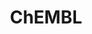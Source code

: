 ---
layout: default
bigquery: https://console.cloud.google.com/bigquery?p=patents-public-data&d=ebi_chembl&page=dataset
citation: '"The ChEMBL database in 2017." Anna Gaulton, Anne Hersey, Michał Nowotka,
  A Patrícia Bento, Jon Chambers, David Mendez, Prudence Mutowo, Francis Atkinson,
  Louisa J Bellis, Elena Cibrián-Uhalte, Mark Davies, Nathan Dedman, Anneli Karlsson,
  María Paula Magariños, John P Overington, George Papadatos, Ines Smit, Andrew R
  Leach Nucleic acids Research (2017) 45 (Database Issue), D945-D954'
contributors: European Bioinformatics Institute
cost: None
description: ChEMBL Data is a manually curated database of small molecules used in
  drug discovery, including information about existing patented drugs.
documentation: 'schema: https://www.ebi.ac.uk/chembl/db_schema


  '
last_edit: 04/12/2022, 16:40:12
location: https://console.cloud.google.com/marketplace/product/google_patents_public_datasets/chembl
maintained_by: EMBL-EBI, an outstation of European Molecular Biology Laboratory
related_publications: '

  ChEMBL: towards direct deposition of bioassay data.


  Mendez D, Gaulton A, Bento AP, Chambers J, De Veij M, Félix E, Magariños MP, Mosquera
  JF, Mutowo P, Nowotka M, Gordillo-Marañón M, Hunter F, Junco L, Mugumbate G, Rodriguez-Lopez
  M, Atkinson F, Bosc N, Radoux CJ, Segura-Cabrera A, Hersey A, Leach AR.


  — Nucleic Acids Res. 2019; 47(D1):D930-D940. doi: 10.1093/nar/gky1075

  '
schema_fields:
- aromatic_rings
- num_alerts
- compound_key
- first_in_class
- domain_id
- relationship_type
- level1_description
- warning_description
- compsyn_id
- publication_number
- assay_category
- issue
- ref_id
- cidx
- component_type
- potential_duplicate
- chirality
- ap_id
- natural_product
- protein_class_desc
- homologue
- src_description
- active_molregno
- research_stem
- drug_substance_flag
- acd_logp
- activity_id
- hrac_class_id
- component_id
- heavy_atoms
- annotation
- hrac_code
- units
- withdrawn_reason
- enzyme_tid
- doc_type
- strength
- molecule_type
- version
- ddd_units
- mc_target_name
- num_ro5_violations
- ass_cls_map_id
- updated_by
- standard_inchi_key
- l5
- cellosaurus_id
- frac_class_id
- targcomp_id
- authors
- title
- standard_text_value
- ro3_pass
- mc_target_type
- ddd_id
- std_act_id
- ridx
- warning_type
- res_stem_id
- mutation
- synonyms
- assay_source
- patent_use_code
- black_box_warning
- description
- acd_most_apka
- l4
- company
- short_name
- mechanism_comment
- result_flag
- warnref_id
- lle
- mol_irac_id
- country
- domain_name
- met_id
- atc_code
- sei
- standard_inchi
- parent_type
- aspect
- molfile
- cell_name
- ref_type
- cl_lincs_id
- cell_source_tissue
- last_page
- l1
- confidence_score
- bao_id
- psa
- drug_product_flag
- toid
- tissue_id
- ddd_admr
- compound_name
- volume
- mec_id
- indref_id
- relationship
- caloha_id
- curation_comment
- label
- upper_value
- usan_stem_definition
- last_active
- assay_tax_id
- ad_type
- normal_range_max
- assay_tissue
- full_mwt
- log_id
- level3_description
- src_compound_id
- aidx
- usan_year
- path
- cx_logd
- src_assay_id
- mc_target_accession
- smarts
- assay_param_id
- name
- l3
- assay_desc
- comp_go_id
- indication_class
- submission_date
- assay_type
- usan_stem_id
- first_page
- alert_name
- chembl_id
- inorganic_flag
- hba
- innovator_company
- entity_type
- tid_fixed
- polymer_flag
- applicant_full_name
- actsm_id
- disease_efficacy
- site_residues
- mc_organism
- compd_id
- updated_on
- confidence
- biocomp_id
- topical
- parent_molregno
- protein_class_id
- accession
- variant_id
- db_version
- mw_freebase
- sitecomp_id
- patent_expire_date
- action_type
- start_position
- cell_source_tax_id
- max_phase
- patent_no
- mc_tax_id
- value
- standard_units
- direct_interaction
- pchembl_value
- level1
- mw_monoisotopic
- approval_date
- assay_cell_type
- component_synonym
- full_molformula
- source_domain_id
- level3
- assay_id
- enzyme_name
- who_name
- job_id
- cell_id
- idx
- tid
- domain_type
- binding_site_comment
- set_name
- year
- mesh_heading
- metref_id
- class_type
- domain_description
- journal
- assay_class_id
- comp_class_id
- withdrawn_country
- assay_strain
- co_stem_id
- route
- published_units
- hbd_lipinski
- hbd
- standard_flag
- withdrawn_year
- clo_id
- standard_type
- src_short_name
- previous_company
- standard_relation
- alert_set_id
- site_name
- species_group_flag
- alogp
- pref_name
- comments
- prod_pat_id
- published_type
- cx_most_bpka
- acd_logd
- molecular_mechanism
- molsyn_id
- dosage_form
- molecular_species
- mesh_id
- prodrug
- curated_by
- selectivity_comment
- level5
- l6
- parameter_type
- formulation_id
- tbl
- chebi_par_id
- mechanism_of_action
- record_id
- uo_units
- therapeutic_flag
- rgid
- creation_date
- first_approval
- canonical_smiles
- met_conversion
- warning_id
- end_position
- relation
- who_extra
- predbind_id
- patent_id
- source
- helm_notation
- warning_country
- sequence
- max_phase_for_ind
- ddd_value
- pathway_key
- activity_comment
- mol_atc_id
- target_type
- published_value
- cell_ontology_id
- stat
- targrel_id
- drugind_id
- syn_type
- withdrawn_flag
- orig_description
- level2_description
- level2
- bao_format
- usan_stem
- target_mapping
- ref_url
- src_id
- sequence_md5sum
- assay_test_type
- hba_lipinski
- oc_id
- alert_id
- status
- bao_endpoint
- l8
- assay_organism
- published_relation
- parent_go_id
- dosed_ingredient
- qudt_units
- delist_flag
- active_ingredient
- related_tid
- major_class
- num_lipinski_ro5_violations
- acd_most_bpka
- doi
- bto_id
- site_id
- cell_source_organism
- downgraded
- subgroup
- assay_subcellular_fraction
- isoform
- stem
- nda_type
- availability_type
- cx_most_apka
- qed_weighted
- irac_code
- substrate_record_id
- warning_class
- efo_term
- pathway_id
- oral
- standard_value
- warning_year
- parent_id
- ingredient
- molregno
- entity_id
- tax_id
- product_id
- relationship_desc
- doc_id
- activity_count
- prediction_method
- smid
- data_validity_comment
- type
- mol_hrac_id
- bei
- efo_id
- protein_class_synonym
- as_id
- rtb
- ddd_comment
- mol_frac_id
- abstract
- structure_type
- trade_name
- protclasssyn_id
- cell_description
- definition
- db_source
- target_desc
- uberon_id
- stem_class
- standard_upper_value
- pubmed_id
- text_value
- cpd_str_alert_id
- mecref_id
- withdrawn_class
- frac_code
- go_id
- l7
- drug_record_id
- usan_substem
- organism
- parameter_value
- l2
- cx_logp
- level4
- met_comment
- irac_class_id
- level4_description
- priority
- parenteral
- class_level
- metabolite_record_id
- le
- normal_range_min
shortname: chembl
tags:
- biotechnology
- health
- chemical
- bioinformatics
- medical
terms_of_use: CC BY-SA 3.0
title: ChEMBL
uuid: e232a192-965c-4ec9-904c-155b6dfe56c5
---